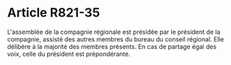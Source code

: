 # Article R821-35

L'assemblée de la compagnie régionale est présidée par le président de la compagnie, assisté des autres membres du bureau du conseil régional.   Elle délibère à la majorité des membres présents. En cas de partage égal des voix, celle du président est prépondérante.